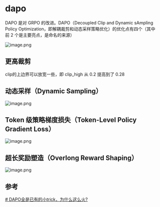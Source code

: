 # dapo

DAPO 是对 GRPO 的改进。DAPO（Decoupled Clip and Dynamic sAmpling Policy Optimization，即解耦裁剪和动态采样策略优化）的优化点有四个（其中前 2 个是主要亮点，是命名的来源）

![image.png](https://cdn.jsdelivr.net/gh/vllbc/img4blog//image/20250717203821.png)

## 更高裁剪
clip的上边界可以放宽一些，即 clip_high 从 0.2 提高到了 0.28

## 动态采样（Dynamic Sampling）

![image.png](https://cdn.jsdelivr.net/gh/vllbc/img4blog//image/20250717203911.png)

## Token 级策略梯度损失（Token-Level Policy Gradient Loss）

![image.png](https://cdn.jsdelivr.net/gh/vllbc/img4blog//image/20250717203932.png)


## 超长奖励塑造（Overlong Reward Shaping）

![image.png](https://cdn.jsdelivr.net/gh/vllbc/img4blog//image/20250717203956.png)

## 参考

[# DAPO全是已有的小trick，为什么这么火?](https://www.zhihu.com/question/1895273986537014226/answer/1899582779408245950)
